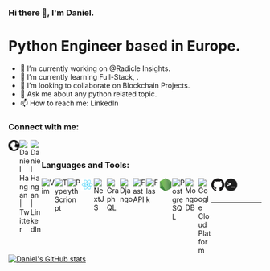 ### Hi there 👋, I'm Daniel.

# Python Engineer based in Europe.
- 🔭 I’m currently working on @Radicle Insights.
- 🌱 I’m currently learning Full-Stack, .
- 👯 I’m looking to collaborate on Blockchain Projects.
- 💬 Ask me about any python related topic.
- 📫 How to reach me: LinkedIn


### Connect with me:

[<img align="left" alt="danielhangan.com" width="22px" src="https://raw.githubusercontent.com/iconic/open-iconic/master/svg/globe.svg" />][website]
[<img align="left" alt="Daniel Hangan | Twitter" width="22px" src="https://cdn.jsdelivr.net/npm/simple-icons@v3/icons/twitter.svg" />][twitter]
[<img align="left" alt="Daniel Hangan | LinkedIn" width="22px" src="https://cdn.jsdelivr.net/npm/simple-icons@v3/icons/linkedin.svg" />][linkedin]

<br />

### Languages and Tools:

<img align="left" alt="Vim" width="26px" src="https://upload.wikimedia.org/wikipedia/commons/4/4f/Icon-Vim.svg" />
<img align="left" alt="TypeScript" width="26px" src="https://img.icons8.com/color/48/000000/typescript.png" />
<img align="left" alt="Python" width="26px" src="https://cdn.worldvectorlogo.com/logos/python-5.svg" />
<img align="left" alt="React" width="26px" src="https://raw.githubusercontent.com/github/explore/80688e429a7d4ef2fca1e82350fe8e3517d3494d/topics/react/react.png" />
<img align="left" alt="NextJS" width="26px" src="https://cdn.worldvectorlogo.com/logos/next-js.svg" />
<img align="left" alt="GraphQL" width="26px" src="https://img.icons8.com/color/48/000000/graphql.png" />
<img align="left" alt="Django" width="26px" src="https://img.icons8.com/color/48/000000/django.png" />
<img align="left" alt="FastAPI" width="26px" src="https://cdn.worldvectorlogo.com/logos/fastapi-1.svg" />
<img align="left" alt="Flask" width="26px" src="https://cdn.worldvectorlogo.com/logos/flask.svg" />
<img align="left" alt="Node.js" width="26px" src="https://raw.githubusercontent.com/github/explore/80688e429a7d4ef2fca1e82350fe8e3517d3494d/topics/nodejs/nodejs.png" />
<img align="left" alt="PostgreSQL" width="26px" src="https://img.icons8.com/color/48/000000/postgreesql.png" />
<img align="left" alt="MongoDB" width="26px" src="https://img.icons8.com/color/48/000000/mongodb.png" />
<img align="left" alt="Google Cloud Platform" width="26px" src="https://cdn.worldvectorlogo.com/logos/google-cloud.svg" />
<img align="left" alt="GitHub" width="26px" src="https://raw.githubusercontent.com/github/explore/78df643247d429f6cc873026c0622819ad797942/topics/github/github.png" />
<img align="left" alt="Terminal" width="26px" src="https://raw.githubusercontent.com/github/explore/80688e429a7d4ef2fca1e82350fe8e3517d3494d/topics/terminal/terminal.png" />

<br />
<br />

---

[![Daniel's GitHub stats](https://github-readme-stats.vercel.app/api?username=danielhangan&count_private=true)](https://github.com/danielhangan/github-readme-stats)

[website]: https://danielhangan.com
[twitter]: https://twitter.com/HanganDaniel
[linkedin]: https://linkedin.com/in/danielhangan
